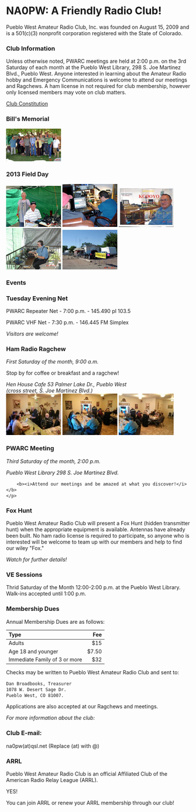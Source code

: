 NA0PW: A Friendly Radio Club!
=============================

Pueblo West Amateur Radio Club, Inc. was founded on August 15, 2009 and is a 501(c)(3) nonprofit corporation registered with the State of Colorado.

### Club Information ###

Unless otherwise noted, PWARC meetings are held at 2:00 p.m. on the 3rd Saturday of each month at the Pueblo West Library, 298 S. Joe Martinez Blvd., Pueblo West. Anyone interested in learning about the Amateur Radio hobby and Emergency Communications is welcome to attend our meetings and Ragchews. A ham license in not required for club membership, however only licensed members may vote on club matters.

[Club Constitution](#constitution)

### Bill's Memorial ###
<div class="gallery">
	<a href="images/DSC03546_edited-1.JPG"><img src="images/mDSC03546_edited-1.JPG"></a>
</div>

### 2013 Field Day ###

<div class="gallery">
	<a href="images/DSC03436_edited-1-1.JPG"><img src="images/mDSC03436_edited-1-1.JPG"></a>
	<a href="images/DSC03433_edited-1.JPG"><img src="images/mDSC03433_edited-1.JPG"></a>
	<a href="images/Top-1_edited-1.jpg"><img src="images/mTop-1_edited-1.jpg"></a>
	<a href="images/DSC03429.JPG"><img src="images/mDSC03429.JPG"></a>
	<a href="images/DSC03425_edited-1-1.JPG"><img src="images/mDSC03425_edited-1-1.JPG"></a>
</div>

### Events ###

<div class="bs-callout bs-callout-info">
	<h3>Tuesday Evening Net</h3>
	<p>PWARC Repeater Net - 7:00 p.m. - 145.490 pl 103.5</p>
	<p>PWARC VHF Net - 7:30 p.m. - 146.445 FM Simplex</p>
	<i>Visitors are welcome!</i>
</div>

<div class="bs-callout bs-callout-info">
	<h3>Ham Radio Ragchew</h3>
	<i>First Saturday of the month, 9:00 a.m.</i>
	<p>Stop by for coffee or breakfast and a ragchew!
	<address>
		Hen House Cafe
		53 Palmer Lake Dr., Pueblo West
	</address>
	<i>(cross street, S. Joe Martinez Blvd.)</i>
	<!--<iframe width="425" height="350" frameborder="0" scrolling="no" marginheight="0" marginwidth="0" src="https://www.google.com/maps/ms?msa=0&amp;msid=200628238361302084680.0004e842cda56b6291ee6&amp;ie=UTF8&amp;t=m&amp;ll=38.317359,-104.73689&amp;spn=0,0&amp;output=embed"></iframe><br /><small>View <a href="https://www.google.com/maps/ms?msa=0&amp;msid=200628238361302084680.0004e842cda56b6291ee6&amp;ie=UTF8&amp;t=m&amp;ll=38.317359,-104.73689&amp;spn=0,0&amp;source=embed" style="color:#0000FF;text-align:left">Hen House Cafe</a> in a larger map</small>-->
	<div class="gallery">
		<a href="images/IMG_20131102_085906.jpg"><img src="images/mIMG_20131102_085906.jpg"></a>
		<a href="images/IMG_20131102_085928.jpg"><img src="images/mIMG_20131102_085928.jpg"></a>
		<a href="images/IMG_20131102_085931.jpg"><img src="images/mIMG_20131102_085931.jpg"></a>
	</div>
	</p>
</div>

<div class="bs-callout bs-callout-info">
	<h3>PWARC Meeting</h2>
	<p>
		<i>Third Saturday of the month, 2:00 p.m.</i><br />
		<address>
		Pueblo West Library
		298 S. Joe Martinez Blvd.
		</address>

		<b><i>Attend our meetings and be amazed at what you discover!</i></b>
	</p>
</div>

<div class="bs-callout bs-callout-info">
	<h3>Fox Hunt</h3>
	<p>Pueblo West Amateur Radio Club will present a Fox Hunt (hidden transmitter hunt) when the appropriate equipment is available. Antennas have already been built. No ham radio license is required to participate, so anyone who is interested will be welcome to team up with our members and help to find our wiley "Fox."</p>
	<i>Watch for further details!</i>
</div>

### VE Sessions ###

Thrid Saturday of the Month 12:00-2:00 p.m. at the Pueblo West Library. Walk-ins accepted until 1:00 p.m.

### Membership Dues ###

Annual Membership Dues are as follows:

|Type|Fee|
|:---|---:|
|Adults|$15|
|Age 18 and younger|$7.50|
|Immediate Family of 3 or more|$32|

Checks may be written to Pueblo West Amateur Radio Club and sent to: 

    Dan Broadbooks, Treasurer
    1078 W. Desert Sage Dr.
    Pueblo West, CO 81007. 
    
Applications are also accepted at our Ragchews and meetings.

*For more information about the club:*

### Club E-mail: ###
na0pw(at)qsl.net (Replace (at) with @)

  
### ARRL ###

Pueblo West Amateur Radio Club is an official Affiliated Club of the American Radio Relay League (ARRL).

YES!

You can join ARRL or renew your ARRL membership through our club!
